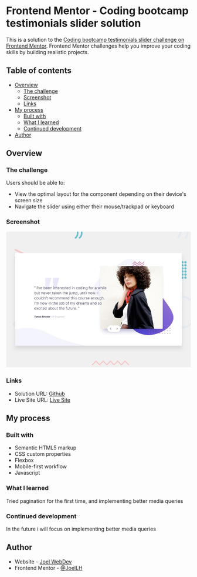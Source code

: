 # Frontend Mentor - Coding bootcamp testimonials slider solution

This is a solution to the [Coding bootcamp testimonials slider challenge on Frontend Mentor](https://www.frontendmentor.io/challenges/coding-bootcamp-testimonials-slider-4FNyLA8JL). Frontend Mentor challenges help you improve your coding skills by building realistic projects.

## Table of contents

- [Overview](#overview)
  - [The challenge](#the-challenge)
  - [Screenshot](#screenshot)
  - [Links](#links)
- [My process](#my-process)
  - [Built with](#built-with)
  - [What I learned](#what-i-learned)
  - [Continued development](#continued-development)
- [Author](#author)

## Overview

### The challenge

Users should be able to:

- View the optimal layout for the component depending on their device's screen size
- Navigate the slider using either their mouse/trackpad or keyboard

### Screenshot

![](./design/desktop-preview.jpg)

### Links

- Solution URL: [Github](https://github.com/JoelLH/frontend-projects/tree/main/coding-bootcamp-testimonials-slider)
- Live Site URL: [Live Site](https://spontaneous-mandazi-446e1b.netlify.app/)

## My process

### Built with

- Semantic HTML5 markup
- CSS custom properties
- Flexbox
- Mobile-first workflow
- Javascript

### What I learned

Tried pagination for the first time, and implementing better media queries

### Continued development

In the future i will focus on implementing better media queries

## Author

- Website - [Joel WebDev](https://portfolio-v2-joelweb.netlify.app/)
- Frontend Mentor - [@JoelLH](https://www.frontendmentor.io/profile/JoelLH)
